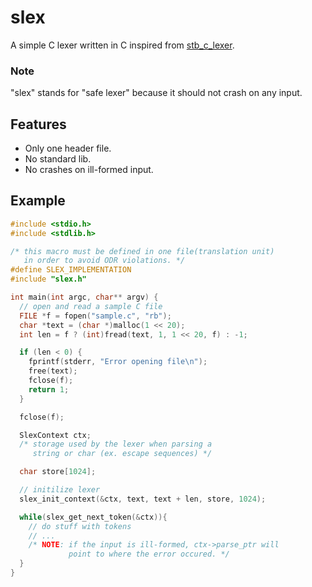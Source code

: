 # slex

A simple C lexer written in C inspired from [stb_c_lexer](https://github.com/nothings/stb/blob/master/stb_c_lexer.h).

### Note

"slex" stands for "safe lexer" because it should not crash on any input.

## Features

- Only one header file.
- No standard lib.
- No crashes on ill-formed input.

## Example

```c
#include <stdio.h>
#include <stdlib.h>

/* this macro must be defined in one file(translation unit) 
   in order to avoid ODR violations. */
#define SLEX_IMPLEMENTATION
#include "slex.h"

int main(int argc, char** argv) {
  // open and read a sample C file 
  FILE *f = fopen("sample.c", "rb");
  char *text = (char *)malloc(1 << 20);
  int len = f ? (int)fread(text, 1, 1 << 20, f) : -1;

  if (len < 0) {
    fprintf(stderr, "Error opening file\n");
    free(text);
    fclose(f);
    return 1;
  }

  fclose(f);

  SlexContext ctx;
  /* storage used by the lexer when parsing a 
     string or char (ex. escape sequences) */

  char store[1024];

  // initilize lexer
  slex_init_context(&ctx, text, text + len, store, 1024);

  while(slex_get_next_token(&ctx)){
    // do stuff with tokens
    // ...
    /* NOTE: if the input is ill-formed, ctx->parse_ptr will
             point to where the error occured. */
  }
}
```
